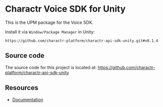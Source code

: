 Charactr Voice SDK for Unity
===========

This is the UPM package for the Voice SDK.

Install it via `Window/Package Manager` in Unity:
```
https://github.com/charactr-platform/charactr-api-sdk-unity.git#v0.1.4
```

## Source code

The source code for this project is located at: 
https://github.com/charactr-platform/charactr-api-sdk-unity

## Resources

* [Documentation](https://docs.api.charactr.com/reference/about)
